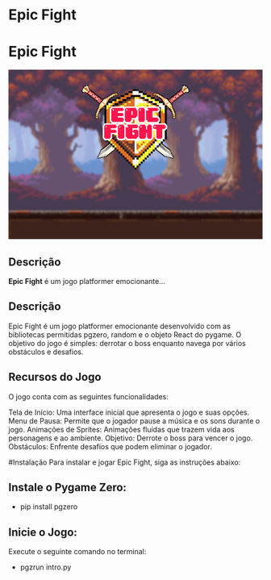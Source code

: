 # Epic Fight

# **Epic Fight**

![Tela do Jogo](images/telainicial.png)

## **Descrição**

**Epic Fight** é um jogo platformer emocionante...


## Descrição
Epic Fight é um jogo platformer emocionante desenvolvido com as bibliotecas permitidas pgzero, random e o objeto React do pygame. O objetivo do jogo é simples: derrotar o boss enquanto navega por vários obstáculos e desafios.

## Recursos do Jogo
O jogo conta com as seguintes funcionalidades:

Tela de Início: Uma interface inicial que apresenta o jogo e suas opções.
Menu de Pausa: Permite que o jogador pause a música e os sons durante o jogo.
Animações de Sprites: Animações fluídas que trazem vida aos personagens e ao ambiente.
Objetivo: Derrote o boss para vencer o jogo.
Obstáculos: Enfrente desafios que podem eliminar o jogador.

#Instalação
Para instalar e jogar Epic Fight, siga as instruções abaixo:

## Instale o Pygame Zero:
- pip install pgzero

## Inicie o Jogo:

Execute o seguinte comando no terminal:
- pgzrun intro.py
